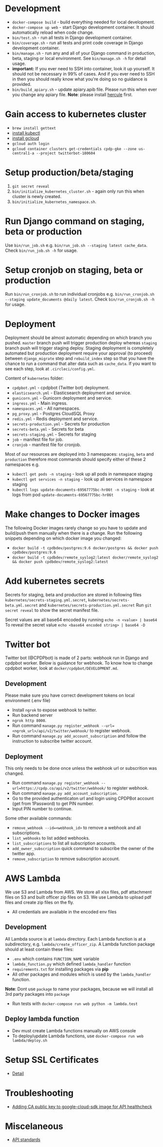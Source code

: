 


# Development

- `docker-compose build` - build everything needed for local development.
- `docker-compose up web` - start Django development container. It should automatically reload when code change.
- `bin/test.sh` - run all tests in Django development container.
- `bin/coverage.sh` - run all tests and print code coverage in Django development container.
- `bin/manage.sh` - run any and all of your Django command in production, beta, staging or local environment. See `bin/manage.sh -h` for detail usage.
- **important:** If you ever need to SSH into container, look it up yourself. It should not be necessary in 99% of cases. And if you ever need to SSH in then you should really know what you're doing so no guidance is provided.
- `bin/build_apiary.sh` - update apiary.apib file. Please run this when ever you change any apiary file. **Note**: please install [hercule](https://github.com/jamesramsay/hercule) first.

# Gain access to kubernetes cluster

- `brew install gettext`
- [install kubectl](https://kubernetes.io/docs/tasks/tools/install-kubectl/)
- [install gcloud](https://cloud.google.com/sdk/docs/downloads-interactive)
- `gcloud auth login`
- `gcloud container clusters get-credentials cpdp-gke --zone us-central1-a --project twitterbot-180604`

# Setup production/beta/staging

1. `git secret reveal`
2. `bin/initialize_kubernetes_cluster.sh` - again only run this when cluster is newly created.
3. `bin/initialize_kubernetes_namespace.sh`.

# Run Django command on staging, beta or production

Use `bin/run_job.sh` e.g. `bin/run_job.sh --staging latest cache_data`. Check `bin/run_job.sh -h` for usage.

# Setup cronjob on staging, beta or production

Run `bin/run_cronjob.sh` to run individual cronjobs e.g. `bin/run_cronjob.sh --staging update_documents @daily latest`. Check `bin/run_cronjob.sh -h` for usage.

# Deployment

Deployment should be almost automatic depending on which branch you pushed. `master` branch push will trigger production deploy whereas `staging` branch push will trigger staging deploy. Staging deployment is completely automated but production deployment require your approval (to proceed) between `django_migrate` step and `rebuild_index` step so that you have the chance to run a command that alter data such as `cache_data`. If you want to see each step, look at `.circleci/config.yml`.

Content of `kubernetes` folder:
- `cpdpbot.yml` - cpdpbot (Twitter bot) deployment.
- `elasticsearch.yml` - Elasticsearch deployment and service.
- `gunicorn.yml` - Gunicorn deployment and service.
- `ingress.yml` - Main ingress.
- `namespaces.yml` - All namespaces.
- `pg_proxy.yml` - Postgres CloudSQL Proxy
- `redis.yml` - Redis deployment and service.
- `secrets-production.yml` - Secrets for production
- `secrets-beta.yml` - Secrets for beta
- `secrets-staging.yml` - Secrets for staging
- `job` - manifest file for job.
- `cronjob` - manifest file for cronjob.

Most of our resources are deployed into 3 namespaces: `staging`, `beta` and `production` therefore most commands should specify either of these 2 namespaces e.g.
- `kubectl get pods -n staging` - look up all pods in namespace staging
- `kubectl get services -n staging` - look up all services in namespace staging
- `kubectl logs update-documents-69567775bc-hr86t -n staging` - look at logs from pod `update-documents-69567775bc-hr86t`

# Make changes to Docker images

The following Docker images rarely change so you have to update and build/push them manually when there is a change. Run the following snippets depending on which docker image you changed:

- `docker build -t cpdbdev/postgres:9.6 docker/postgres && docker push cpdbdev/postgres:9.6`
- `docker build -t cpdbdev/remote_syslog2:latest docker/remote_syslog2 && docker push cpdbdev/remote_syslog2:latest`

# Add kubernetes secrets

Secrets for staging, beta and production are stored in following files `kubernetes/secrets-staging.yml.secret`, `kubernetes/secrets-beta.yml.secret` and `kubernetes/secrets-production.yml.secret`
Run `git secret reveal` to show the secret manifest file.

Secret values are all base64 encoded by running `echo -n <value> | base64`
To reveal the secret value `echo <base64 encoded string> | base64 -D`

# Twitter bot

Twitter bot (@CPDPbot) is made of 2 parts: webhook run in Django and cpdpbot worker. Below is guidance for webhook. To know how to change cpdpbot worker, look at `docker/cpdpbot/DEVELOPMENT.md`.

## Development
Please make sure you have correct development tokens on local environment (.env file)
- Install `ngrok` to expose webhook to twitter.
- Run backend server
- `ngrok http 8000`.
- Run command `manage.py register_webhook --url=<ngrok_url>/api/v2/twitter/webhook/` to register webhook.
- Run command `manage.py add_account_subscription` and follow the instruction to subscribe twitter account.

## Deployment
This only needs to be done once unless the webhook url or subscrition was changed.
- Run command `manage.py register_webhook --url=https://cpdp.co/api/v2/twitter/webhook/` to register webhook.
- Run command `manage.py add_account_subscription`.
- Go to the provided authenticaton url and login using CPDPBot account (get from 1Password) to get PIN number.
- Input PIN number to continue.

Some other available commands:
- `remove_webhook --id=<webhook_id>` to remove a webhook and all subscriptions.
- `list_webhooks` to list added webhooks.
- `list_subscriptions` to list all subscription accounts.
- `add_owner_subscription` quick command to subscribe the owner of the twitter app.
- `remove_subscription` to remove subscription account.

# AWS Lambda
We use S3 and Lambda from AWS. We store all xlsx files, pdf attachment files on S3 and built officer zip files on S3. We use Lambda to upload pdf files and create zip files on the fly.
- All credentials are available in the encoded env files

## Development
All Lambda source is at `lambda` directory. Each Lambda function is at a subdirectory, e.g. `lambda/create_officer_zip`.
A Lambda function package should at least contain these files:
- `.env` which contains `FUNCTION_NAME` variable
- `lambda_function.py` which defined `lambda_handler` function
- `requirements.txt` for installing packages via **pip**
- All other packages and modules which is used by the `lambda_handler` function.

**Note**: Dont use `package` to name your packages, because we will install all 3rd party packages into `package`

- Run tests with `docker-compose run web python -m lambda.test`

## Deploy lambda function
- Dev must create Lambda functions manually on AWS console
- To deploy/update Lambda functions, use `docker-compose run web lambda/deploy.sh`

# Setup SSL Certificates

- [Detail](docs/setup-ssl-certificates.md)

# Troubleshooting

- [Adding CA public key to google-cloud-sdk image for API healthcheck](docs/api-healthcheck.md)

# Miscelaneous

- [API standards](docs/api-standards.md)
